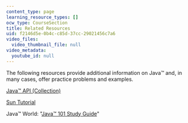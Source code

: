 ```yaml
---
content_type: page
learning_resource_types: []
ocw_type: CourseSection
title: Related Resources
uid: f2146d5e-0b4c-c85d-37cc-29021456c7a6
video_files:
  video_thumbnail_file: null
video_metadata:
  youtube_id: null
---
```


The following resources provide additional information on Java™ and, in many cases, offer practice problems and examples.

[Java™ API (Collection)](http://java.sun.com/j2se/1.5.0/docs/api/index.html?java/util/Collection.html)

[Sun Tutorial](http://java.sun.com/docs/books/tutorial/index.html)

Java™ World: "[Java™ 101 Study Guide](https://www.javaworld.com/blog/java-101/)"